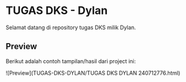 # TUGAS DKS - Dylan

Selamat datang di repository tugas DKS milik Dylan.

## Preview

Berikut adalah contoh tampilan/hasil dari project ini:

![Preview](TUGAS-DKS-DYLAN/TUGAS DKS DYLAN 240712776.html)
